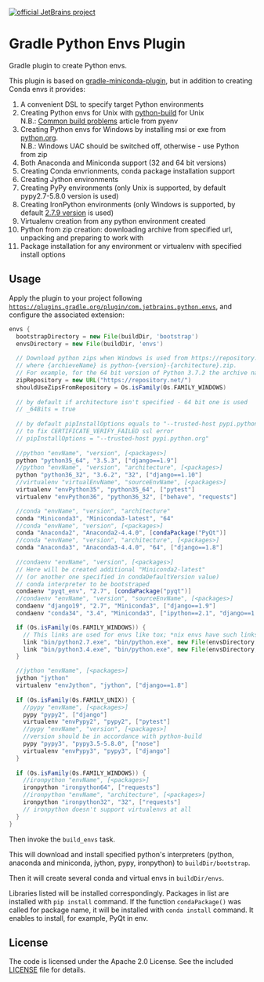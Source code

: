 [![official JetBrains project](https://jb.gg/badges/official-plastic.svg)](https://confluence.jetbrains.com/display/ALL/JetBrains+on+GitHub)

Gradle Python Envs Plugin
========================

Gradle plugin to create Python envs.

This plugin is based on [gradle-miniconda-plugin](https://github.com/palantir/gradle-miniconda-plugin),
but in addition to creating Conda envs it provides:

1. A convenient DSL to specify target Python environments 
2. Creating Python envs for Unix with [python-build](https://github.com/pyenv/pyenv/tree/master/plugins/python-build) for Unix
<br>N.B.: [Common build problems](https://github.com/pyenv/pyenv/wiki/Common-build-problems) article from pyenv
3. Creating Python envs for Windows by installing msi or exe from [python.org](https://www.python.org/). 
<br>N.B.: Windows UAC should be switched off, otherwise - use Python from zip
4. Both Anaconda and Miniconda support (32 and 64 bit versions)
5. Creating Conda envrionments, conda package installation support
6. Creating Jython environments
7. Creating PyPy environments (only Unix is supported, by default pypy2.7-5.8.0 version is used)
8. Creating IronPython environments (only Windows is supported, by default [2.7.9 version](https://github.com/IronLanguages/ironpython2/releases/tag/ipy-2.7.9) is used)
9. Virtualenv creation from any python environment created
10. Python from zip creation: downloading archive from specified url, unpacking and preparing to work with
11. Package installation for any environment or virtualenv with specified install options


Usage
-----
                                                
Apply the plugin to your project following
[`https://plugins.gradle.org/plugin/com.jetbrains.python.envs`](https://plugins.gradle.org/plugin/com.jetbrains.python.envs),
and configure the associated extension:

```gradle
envs {
  bootstrapDirectory = new File(buildDir, 'bootstrap')
  envsDirectory = new File(buildDir, 'envs')
  
  // Download python zips when Windows is used from https://repository.net/%archieveName%,
  // where {archieveName} is python-{version}-{architecture}.zip.
  // For example, for the 64 bit version of Python 3.7.2 the archive name will be python-3.7.2-64.zip
  zipRepository = new URL("https://repository.net/")
  shouldUseZipsFromRepository = Os.isFamily(Os.FAMILY_WINDOWS)
  
  // by default if architecture isn't specified - 64 bit one is used
  // _64Bits = true
  
  // by default pipInstallOptions equals to "--trusted-host pypi.python.org" 
  // to fix CERTIFICATE_VERIFY_FAILED ssl error
  // pipInstallOptions = "--trusted-host pypi.python.org"
  
  //python "envName", "version", [<packages>]
  python "python35_64", "3.5.3", ["django==1.9"]
  //python "envName", "version", "architecture", [<packages>]
  python "python36_32", "3.6.2", "32", ["django==1.10"]
  //virtualenv "virtualEnvName", "sourceEnvName", [<packages>]
  virtualenv "envPython35", "python35_64", ["pytest"]
  virtualenv "envPython36", "python36_32", ["behave", "requests"]

  //conda "envName", "version", "architecture"
  conda "Miniconda3", "Miniconda3-latest", "64"
  //conda "envName", "version", [<packages>]
  conda "Anaconda2", "Anaconda2-4.4.0", [condaPackage("PyQt")]
  //conda "envName", "version", "architecture", [<packages>]
  conda "Anaconda3", "Anaconda3-4.4.0", "64", ["django==1.8"]
  
  //condaenv "envName", "version", [<packages>]
  // Here will be created additional "Miniconda2-latest" 
  // (or another one specified in condaDefaultVersion value) 
  // conda interpreter to be bootstraped
  condaenv "pyqt_env", "2.7", [condaPackage("pyqt")]
  //condaenv "envName", "version", "sourceEnvName", [<packages>]
  condaenv "django19", "2.7", "Miniconda3", ["django==1.9"]
  condaenv "conda34", "3.4", "Miniconda3", ["ipython==2.1", "django==1.6", "behave", "jinja2", "tox==2.0"]

  if (Os.isFamily(Os.FAMILY_WINDOWS)) {
    // This links are used for envs like tox; *nix envs have such links already
    link "bin/python2.7.exe", "bin/python.exe", new File(envsDirectory, "django19")
    link "bin/python3.4.exe", "bin/python.exe", new File(envsDirectory, "conda34")
  }

  //jython "envName", [<packages>]
  jython "jython"
  virtualenv "envJython", "jython", ["django==1.8"]
  
  if (Os.isFamily(Os.FAMILY_UNIX)) {
    //pypy "envName", [<packages>]
    pypy "pypy2", ["django"]
    virtualenv "envPypy2", "pypy2", ["pytest"]
    //pypy "envName", "version", [<packages>]
    //version should be in accordance with python-build
    pypy "pypy3", "pypy3.5-5.8.0", ["nose"]
    virtualenv "envPypy3", "pypy3", ["django"]    
  }
  
  if (Os.isFamily(Os.FAMILY_WINDOWS)) {
    //ironpython "envName", [<packages>]
    ironpython "ironpython64", ["requests"]
    //ironpython "envName", "architecture", [<packages>]
    ironpython "ironpython32", "32", ["requests"]
    // ironpython doesn't support virtualenvs at all
  }
}
```

Then invoke the `build_envs` task. 

This will download and install specified python's interpreters (python, anaconda and miniconda, jython, pypy, ironpython) to `buildDir/bootstrap`.

Then it will create several conda and virtual envs in `buildDir/envs`.

Libraries listed will be installed correspondingly. Packages in list are installed with `pip install` command. If the function `condaPackage()` was called for package name, it will be installed with `conda install` command. It enables to install, for example, PyQt in env.


License
-------

The code is licensed under the Apache 2.0 License. See the included
[LICENSE](LICENSE) file for details.

